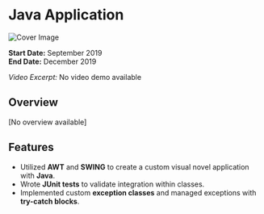 # Java Application

![Cover Image](./cover_imgs/cover-javaApplication.png)

**Start Date:** September 2019  
**End Date:** December 2019

_Video Excerpt:_ No video demo available

## Overview

[No overview available]

## Features

- Utilized **AWT** and **SWING** to create a custom visual novel application with **Java**.
- Wrote **JUnit tests** to validate integration within classes.
- Implemented custom **exception classes** and managed exceptions with **try-catch blocks**.
